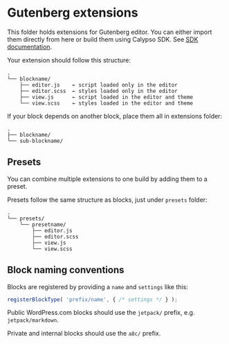 # Gutenberg extensions

This folder holds extensions for Gutenberg editor. You can either import them directly from here or build them using Calypso SDK. See [SDK documentation](../../../docs/sdk.md).

Your extension should follow this structure:

```
.
└── blockname/
    ├── editor.js    ← script loaded only in the editor
    ├── editor.scss  ← styles loaded only in the editor
    ├── view.js      ← script loaded in the editor and theme
    └── view.scss    ← styles loaded in the editor and theme
```

If your block depends on another block, place them all in extensions folder:

```
.
├── blockname/
└── sub-blockname/
```

## Presets

You can combine multiple extensions to one build by adding them to a preset.

Presets follow the same structure as blocks, just under `presets` folder:

```
.
└── presets/
    └── presetname/
        ├── editor.js
        ├── editor.scss
        ├── view.js
        └── view.scss
```

## Block naming conventions

Blocks are registered by providing a `name` and `settings` like this:

```js
registerBlockType( 'prefix/name', { /* settings */ } );
```

Public WordPress.com blocks should use the `jetpack/` prefix, e.g. `jetpack/markdown`.

Private and internal blocks should use the `a8c/` prefix.

